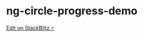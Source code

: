 # ng-circle-progress-demo

[Edit on StackBlitz ⚡️](https://stackblitz.com/edit/ng-circle-progress-demo-6hbx8r)